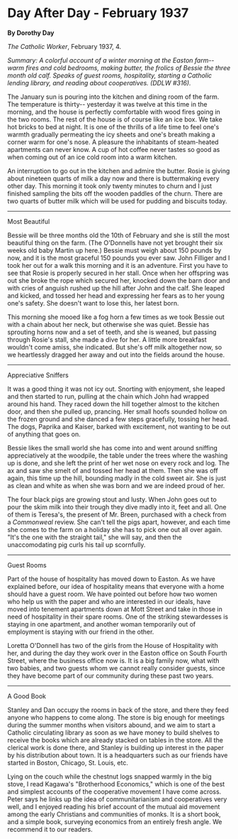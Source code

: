 Day After Day - February 1937
=============================

**By Dorothy Day**

*The Catholic Worker*, February 1937, 4.

*Summary: A colorful account of a winter morning at the Easton
farm--warm fires and cold bedrooms, making butter, the frolics of Bessie
the three month old calf. Speaks of guest rooms, hospitality, starting a
Catholic lending library, and reading about cooperatives. (DDLW \#316).*

The January sun is pouring into the kitchen and dining room of the farm.
The temperature is thirty-- yesterday it was twelve at this time in the
morning, and the house is perfectly comfortable with wood fires going in
the two rooms. The rest of the house is of course like an ice box. We
take hot bricks to bed at night. It is one of the thrills of a life time
to feel one's warmth gradually permeating the icy sheets and one's
breath making a corner warm for one's nose. A pleasure the inhabitants
of steam-heated apartments can never know. A cup of hot coffee never
tastes so good as when coming out of an ice cold room into a warm
kitchen.

An interruption to go out in the kitchen and admire the butter. Rosie is
giving about nineteen quarts of milk a day now and there is buttermaking
every other day. This morning it took only twenty minutes to churn and I
just finished sampling the bits off the wooden paddles of the churn.
There are two quarts of butter milk which will be used for pudding and
biscuits today.

****

Most Beautiful

Bessie will be three months old the 10th of February and she is still
the most beautiful thing on the farm. (The O'Donnells have not yet
brought their six weeks old baby Martin up here.) Bessie must weigh
about 150 pounds by now, and it is the most graceful 150 pounds you ever
saw. John Filliger and I took her out for a walk this morning and it is
an adventure. First you have to see that Rosie is properly secured in
her stall. Once when her offspring was out she broke the rope which
secured her, knocked down the barn door and with cries of anguish rushed
up the hill after John and the calf. She leaped and kicked, and tossed
her head and expressing her fears as to her young one's safety. She
doesn't want to lose this, her latest born.

This morning she mooed like a fog horn a few times as we took Bessie out
with a chain about her neck, but otherwise she was quiet. Bessie has
sprouting horns now and a set of teeth, and she is weaned, but passing
through Rosie's stall, she made a dive for her. A little more breakfast
wouldn't come amiss, she indicated. But she's off milk altogether now,
so we heartlessly dragged her away and out into the fields around the
house.

****

Appreciative Sniffers

It was a good thing it was not icy out. Snorting with enjoyment, she
leaped and then started to run, pulling at the chain which John had
wrapped around his hand. They raced down the hill together almost to the
kitchen door, and then she pulled up, prancing. Her small hoofs sounded
hollow on the frozen ground and she danced a few steps gracefully,
tossing her head. The dogs, Paprika and Kaiser, barked with excitement,
not wanting to be out of anything that goes on.

Bessie likes the small world she has come into and went around sniffing
appreciatively at the woodpile, the table under the trees where the
washing up is done, and she left the print of her wet nose on every rock
and log. The ax and saw she smelt of and tossed her head at them. Then
she was off again, this time up the hill, bounding madly in the cold
sweet air. She is just as clean and white as when she was born and we
are indeed proud of her.

The four black pigs are growing stout and lusty. When John goes out to
pour the skim milk into their trough they dive madly into it, feet and
all. One of them is Teresa's, the present of Mr. Breen, purchased with a
check from a *Commonweal* review. She can't tell the pigs apart,
however, and each time she comes to the farm on a holiday she has to
pick one out all over again. "It's the one with the straight tail," she
will say, and then the unaccomodating pig curls his tail up scornfully.

****

Guest Rooms

Part of the house of hospitality has moved down to Easton. As we have
explained before, our idea of hospitality means that everyone with a
home should have a guest room. We have pointed out before how two women
who help us with the paper and who are interested in our ideals, have
moved into tenement apartments down at Mott Street and take in those in
need of hospitality in their spare rooms. One of the striking
stewardesses is staying in one apartment, and another woman temporarily
out of employment is staying with our friend in the other.

Loretta O'Donnell has two of the girls from the House of Hospitality
with her, and during the day they work over in the Easton office on
South Fourth Street, where the business office now is. It is a big
family now, what with two babies, and two guests whom we cannot really
consider guests, since they have become part of our community during
these past two years.

****

A Good Book

Stanley and Dan occupy the rooms in back of the store, and there they
feed anyone who happens to come along. The store is big enough for
meetings during the summer months when visitors abound, and we aim to
start a Catholic circulating library as soon as we have money to build
shelves to receive the books which are already stacked on tables in the
store. All the clerical work is done there, and Stanley is building up
interest in the paper by his distribution about town. It is a
headquarters such as our friends have started in Boston, Chicago, St.
Louis, etc.

Lying on the couch while the chestnut logs snapped warmly in the big
stove, I read Kagawa's "Brotherhood Economics," which is one of the best
and simplest accounts of the cooperative movement I have come across.
Peter says he links up the idea of communitarianism and cooperatives
very well, and I enjoyed reading his brief account of the mutual aid
movement among the early Christians and communities of monks. It is a
short book, and a simple book, surveying economics from an entirely
fresh angle. We recommend it to our readers.
